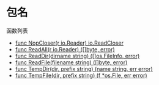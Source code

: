 # 包名

函数列表

- [func NopCloser(r io.Reader) io.ReadCloser]()
- [func ReadAll(r io.Reader) ([]byte, error)]()
- [func ReadDir(dirname string) ([]os.FileInfo, error)]()
- [func ReadFile(filename string) ([]byte, error)]()
- [func TempDir(dir, prefix string) (name string, err error)]()
- [func TempFile(dir, prefix string) (f *os.File, err error)]()
